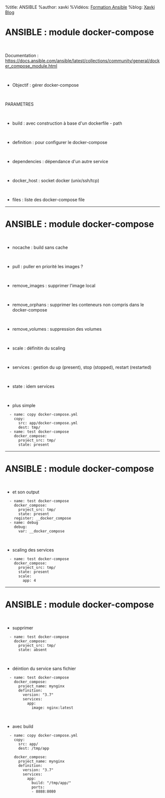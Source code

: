 %title: ANSIBLE
%author: xavki
%Vidéos: [Formation Ansible](https://www.youtube.com/playlist?list=PLn6POgpklwWoCpLKOSw3mXCqbRocnhrh-)
%blog: [Xavki Blog](https://xavki.blog)


# ANSIBLE : module docker-compose

<br>

Documentation : https://docs.ansible.com/ansible/latest/collections/community/general/docker_compose_module.html


<br>

* Objectif : gérer docker-compose

<br>

PARAMETRES

<br>

* build : avec construction à base d'un dockerfile - path

<br>

* definition : pour configurer le docker-compose

<br>

* dependencies : dépendance d'un autre service

<br>

* docker_host : socket docker (unix/ssh/tcp)

<br>

* files : liste des docker-compose file

-------------------------------------------------------------------------------------


# ANSIBLE : module docker-compose


<br>

* nocache : build sans cache

<br>

* pull : puller en priorité les images ?

<br>

* remove_images : supprimer l'image local

<br>

* remove_orphans : supprimer les conteneurs non compris dans le docker-compose

<br>

* remove_volumes : suppression des volumes

<br>

* scale : définitin du scaling

<br>

* services : gestion du up (present), stop (stopped), restart (restarted)

<br>

* state : idem services

<br>

* plus simple

```
  - name: copy docker-compose.yml
    copy:
      src: app/docker-compose.yml
      dest: tmp/
  - name: test docker-compose
    docker_compose:
      project_src: tmp/
      state: present
```

-------------------------------------------------------------------------------------


# ANSIBLE : module docker-compose


<br>

* et son output

```
  - name: test docker-compose
    docker_compose:
      project_src: tmp/
      state: present
    register: __docker_compose
  - name: debug
    debug:
      var: __docker_compose
```

<br>

* scaling des services

```
  - name: test docker-compose
    docker_compose:
      project_src: tmp/
      state: present
      scale:
        app: 4
```

-------------------------------------------------------------------------------------


# ANSIBLE : module docker-compose

<br>

* supprimer

```
  - name: test docker-compose
    docker_compose:
      project_src: tmp/
      state: absent
```

<br>

* déintion du service sans fichier

```
  - name: test docker-compose
    docker_compose:
      project_name: mynginx
      definition:
        version: "3.7"
        services:
          app:
            image: nginx:latest
```

<br>

* avec build

```
  - name: copy docker-compose.yml
    copy:
      src: app/
      dest: /tmp/app

    docker_compose:
      project_name: mynginx
      definition:
        version: "3.7"
        services:
          app:
            build: "/tmp/app/"
            ports:
            - 8888:8080
```


